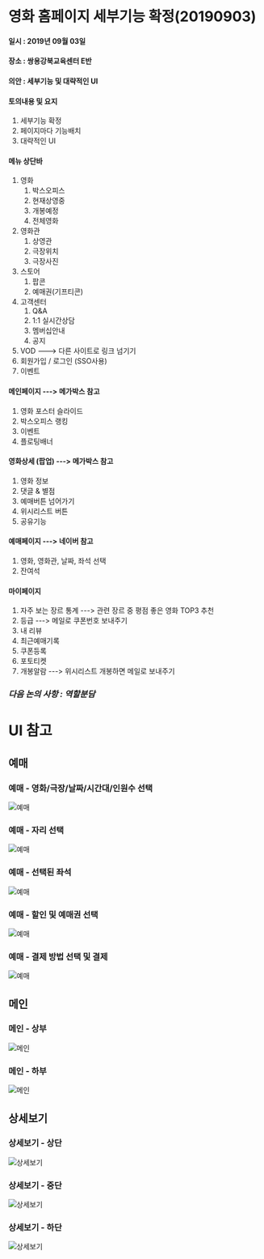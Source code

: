 # 영화 홈페이지 세부기능 확정(20190903)

#### 일시 : 2019년 09월 03일
#### 장소 : 쌍용강북교육센터 E반
#### 의안 : 세부기능 및 대략적인 UI

#### 토의내용 및 요지
1. 세부기능 확정
2. 페이지마다 기능배치
3. 대략적인 UI 

#### 메뉴 상단바  
1. 영화
   1. 박스오피스
   2. 현재상영중
   3. 개봉예정
   4. 전체영화    
2. 영화관
   1. 상영관
   2. 극장위치
   3. 극장사진 
3. 스토어
   1. 팝콘
   2. 예매권(기프티콘)   
4. 고객센터
   1. Q&A
   2. 1:1 실시간상담
   3. 멤버십안내
   4. 공지   
5. VOD ---> 다른 사이트로 링크 넘기기    
6. 회원가입 / 로그인 (SSO사용)    
7. 이벤트    

#### 메인페이지 ---> 메가박스 참고 
1. 영화 포스터 슬라이드   
2. 박스오피스 랭킹   
3. 이벤트   
4. 플로팅배너   

#### 영화상세 (팝업) ---> 메가박스 참고 
1. 영화 정보   
2. 댓글 & 별점   
3. 예매버튼 넘어가기   
4. 위시리스트 버튼   
5. 공유기능   

#### 예매페이지 ---> 네이버 참고 
1. 영화, 영화관, 날짜, 좌석 선택   
2. 잔여석   

#### 마이페이지      
1. 자주 보는 장르 통계 ---> 관련 장르 중 평점 좋은 영화 TOP3 추천
2. 등급 ---> 메일로 쿠폰번호 보내주기      
3. 내 리뷰      
4. 최근예매기록      
5. 쿠폰등록      
6. 포토티켓      
7. 개봉알람 ---> 위시리스트 개봉하면 메일로 보내주기   

### *다음 논의 사항 : 역할분담*
#
#
#
#


# UI 참고


## 예매
### 예매 - 영화/극장/날짜/시간대/인원수 선택				
![예매](https://github.com/HR-Kim/SUNNYSIDE3/blob/master/DOC/image/1.png)

### 예매 - 자리 선택	
![예매](https://github.com/HR-Kim/SUNNYSIDE3/blob/master/DOC/image/2.png)

### 예매 - 선택된 좌석		
![예매](https://github.com/HR-Kim/SUNNYSIDE3/blob/master/DOC/image/3.png)

### 예매 - 할인 및 예매권 선택	
![예매](https://github.com/HR-Kim/SUNNYSIDE3/blob/master/DOC/image/4.png)

### 예매 - 결제 방법 선택 및 결제			
![예매](https://github.com/HR-Kim/SUNNYSIDE3/blob/master/DOC/image/5.png)



## 메인
### 메인 - 상부					
![메인](https://github.com/HR-Kim/SUNNYSIDE3/blob/master/DOC/image/6.png)

### 메인 - 하부					
![메인](https://github.com/HR-Kim/SUNNYSIDE3/blob/master/DOC/image/7.png)



## 상세보기
### 상세보기 - 상단					
![상세보기](https://github.com/HR-Kim/SUNNYSIDE3/blob/master/DOC/image/8.png)

### 상세보기 - 중단				
![상세보기](https://github.com/HR-Kim/SUNNYSIDE3/blob/master/DOC/image/9.png)

### 상세보기 - 하단	
![상세보기](https://github.com/HR-Kim/SUNNYSIDE3/blob/master/DOC/image/10.png)





